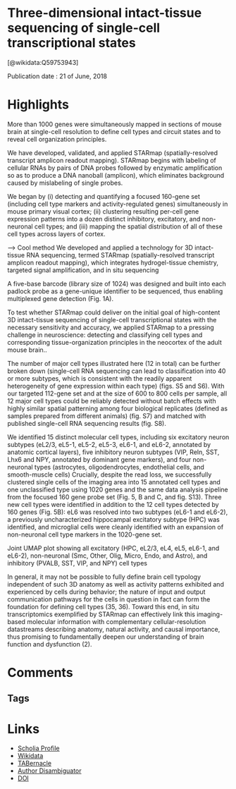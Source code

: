 
Three-dimensional intact-tissue sequencing of single-cell transcriptional states
================================================================================
  
  [@wikidata:Q59753943]  
  
Publication date : 21 of June, 2018  

# Highlights
More than 1000 genes were simultaneously mapped in sections of mouse brain at single-cell resolution to define cell types and circuit states and to reveal cell organization principles.

We have developed, validated, and applied STARmap (spatially-resolved transcript amplicon readout mapping). STARmap begins with labeling of cellular RNAs by pairs of DNA probes followed by enzymatic amplification so as to produce a DNA nanoball (amplicon), which eliminates background caused by mislabeling of single probes.

We began by (i) detecting and quantifying a focused 160-gene set (including cell type markers and activity-regulated genes) simultaneously in mouse primary visual cortex; (ii) clustering resulting per-cell gene expression patterns into a dozen distinct inhibitory, excitatory, and non-neuronal cell types; and (iii) mapping the spatial distribution of all of these cell types across layers of cortex. 

--> Cool method
We developed and applied a technology for 3D intact-tissue RNA sequencing, termed STARmap (spatially-resolved transcript amplicon readout mapping), which integrates hydrogel-tissue chemistry, targeted signal amplification, and in situ sequencing

A five-base barcode (library size of 1024) was designed and built into each padlock probe as a gene-unique identifier to be sequenced, thus enabling multiplexed gene detection (Fig. 1A).

To test whether STARmap could deliver on the initial goal of high-content 3D intact-tissue sequencing of single-cell transcriptional states with the necessary sensitivity and accuracy, we applied STARmap to a pressing challenge in neuroscience: detecting and classifying cell types and corresponding tissue-organization principles in the neocortex of the adult mouse brain..

 The number of major cell types illustrated here (12 in total) can be further broken down (single-cell RNA sequencing can lead to classification into 40 or more subtypes, which is consistent with the readily apparent heterogeneity of gene expression within each type) (figs. S5 and S6). With our targeted 112-gene set and at the size of 600 to 800 cells per sample, all 12 major cell types could be reliably detected without batch effects with highly similar spatial patterning among four biological replicates (defined as samples prepared from different animals) (fig. S7) and matched with published single-cell RNA sequencing results (fig. S8).

  We identified 15 distinct molecular cell types, including six excitatory neuron subtypes (eL2/3, eL5-1, eL5-2, eL5-3, eL6-1, and eL6-2, annotated by anatomic cortical layers), five inhibitory neuron subtypes (VIP, Reln, SST, Lhx6 and NPY, annotated by dominant gene markers), and four non-neuronal types (astrocytes, oligodendrocytes, endothelial cells, and smooth-muscle cells)
  Crucially, despite the read loss, we successfully clustered single cells of the imaging area into 15 annotated cell types and one unclassified type using 1020 genes and the same data analysis pipeline from the focused 160 gene probe set (Fig. 5, B and C, and fig. S13). Three new cell types were identified in addition to the 12 cell types detected by 160 genes (Fig. 5B): eL6 was resolved into two subtypes (eL6-1 and eL6-2), a previously uncharacterized hippocampal excitatory subtype (HPC) was identified, and microglial cells were cleanly identified with an expansion of non-neuronal cell type markers in the 1020-gene set.

  Joint UMAP plot showing all excitatory (HPC, eL2/3, eL4, eL5, eL6-1, and eL6-2), non-neuronal (Smc, Other, Olig, Micro, Endo, and Astro), and inhibitory (PVALB, SST, VIP, and NPY) cell types
  
In general, it may not be possible to fully define brain cell typology independent of such 3D anatomy as well as activity patterns exhibited and experienced by cells during behavior; the nature of input and output communication pathways for the cells in question in fact can form the foundation for defining cell types (35, 36). Toward this end, in situ transcriptomics exemplified by STARmap can effectively link this imaging-based molecular information with complementary cellular-resolution datastreams describing anatomy, natural activity, and causal importance, thus promising to fundamentally deepen our understanding of brain function and dysfunction (2).

# Comments

## Tags

# Links
  
 * [Scholia Profile](https://scholia.toolforge.org/work/Q59753943)  
 * [Wikidata](https://www.wikidata.org/wiki/Q59753943)  
 * [TABernacle](https://tabernacle.toolforge.org/?#/tab/manual/Q59753943/P921%3BP4510)  
 * [Author Disambiguator](https://author-disambiguator.toolforge.org/work_item_oauth.php?id=Q59753943&batch_id=&match=1&author_list_id=&doit=Get+author+links+for+work)  
 * [DOI](https://doi.org/10.1126/SCIENCE.AAT5691)  
